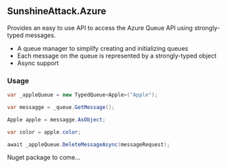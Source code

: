 SunshineAttack.Azure
----------------------------

Provides an easy to use API to access the Azure Queue API using strongly-typed messages.

* A queue manager to simplify creating and initializing queues
* Each message on the queue is represented by a strongly-typed object
* Async support


### Usage
```csharp
var _appleQueue = new TypedQueue<Apple>("Apple");

var messagge = _queue.GetMessage();

Apple apple = messagge.AsObject;

var color = apple.color;

await _appleQueue.DeleteMessageAsync(messageRequest);
```


Nuget package to come...

	


